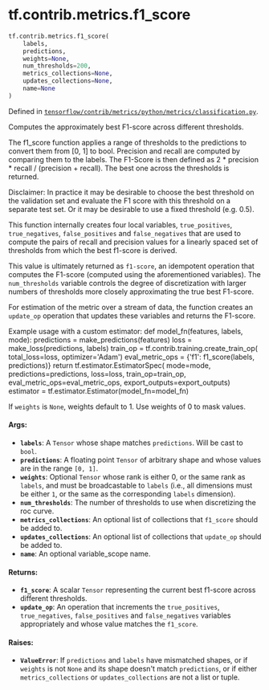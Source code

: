 <div itemscope itemtype="http://developers.google.com/ReferenceObject">
<meta itemprop="name" content="tf.contrib.metrics.f1_score" />
<meta itemprop="path" content="Stable" />
</div>

# tf.contrib.metrics.f1_score

``` python
tf.contrib.metrics.f1_score(
    labels,
    predictions,
    weights=None,
    num_thresholds=200,
    metrics_collections=None,
    updates_collections=None,
    name=None
)
```



Defined in [`tensorflow/contrib/metrics/python/metrics/classification.py`](https://www.tensorflow.org/code/tensorflow/contrib/metrics/python/metrics/classification.py).

Computes the approximately best F1-score across different thresholds.

The f1_score function applies a range of thresholds to the predictions to
convert them from [0, 1] to bool. Precision and recall are computed by
comparing them to the labels. The F1-Score is then defined as
2 * precision * recall / (precision + recall). The best one across the
thresholds is returned.

Disclaimer: In practice it may be desirable to choose the best threshold on
the validation set and evaluate the F1 score with this threshold on a
separate test set. Or it may be desirable to use a fixed threshold (e.g. 0.5).

This function internally creates four local variables, `true_positives`,
`true_negatives`, `false_positives` and `false_negatives` that are used to
compute the pairs of recall and precision values for a linearly spaced set of
thresholds from which the best f1-score is derived.

This value is ultimately returned as `f1-score`, an idempotent operation that
computes the F1-score (computed using the aforementioned variables). The
`num_thresholds` variable controls the degree of discretization with larger
numbers of thresholds more closely approximating the true best F1-score.

For estimation of the metric over a stream of data, the function creates an
`update_op` operation that updates these variables and returns the F1-score.

Example usage with a custom estimator:
def model_fn(features, labels, mode):
  predictions = make_predictions(features)
  loss = make_loss(predictions, labels)
  train_op = tf.contrib.training.create_train_op(
        total_loss=loss,
        optimizer='Adam')
  eval_metric_ops = {'f1': f1_score(labels, predictions)}
  return tf.estimator.EstimatorSpec(
      mode=mode,
      predictions=predictions,
      loss=loss,
      train_op=train_op,
      eval_metric_ops=eval_metric_ops,
      export_outputs=export_outputs)
estimator = tf.estimator.Estimator(model_fn=model_fn)

If `weights` is `None`, weights default to 1. Use weights of 0 to mask values.

#### Args:

* <b>`labels`</b>: A `Tensor` whose shape matches `predictions`. Will be cast to
    `bool`.
* <b>`predictions`</b>: A floating point `Tensor` of arbitrary shape and whose values
    are in the range `[0, 1]`.
* <b>`weights`</b>: Optional `Tensor` whose rank is either 0, or the same rank as
    `labels`, and must be broadcastable to `labels` (i.e., all dimensions must
    be either `1`, or the same as the corresponding `labels` dimension).
* <b>`num_thresholds`</b>: The number of thresholds to use when discretizing the roc
    curve.
* <b>`metrics_collections`</b>: An optional list of collections that `f1_score` should
    be added to.
* <b>`updates_collections`</b>: An optional list of collections that `update_op` should
    be added to.
* <b>`name`</b>: An optional variable_scope name.


#### Returns:

* <b>`f1_score`</b>: A scalar `Tensor` representing the current best f1-score across
    different thresholds.
* <b>`update_op`</b>: An operation that increments the `true_positives`,
    `true_negatives`, `false_positives` and `false_negatives` variables
    appropriately and whose value matches the `f1_score`.


#### Raises:

* <b>`ValueError`</b>: If `predictions` and `labels` have mismatched shapes, or if
    `weights` is not `None` and its shape doesn't match `predictions`, or if
    either `metrics_collections` or `updates_collections` are not a list or
    tuple.